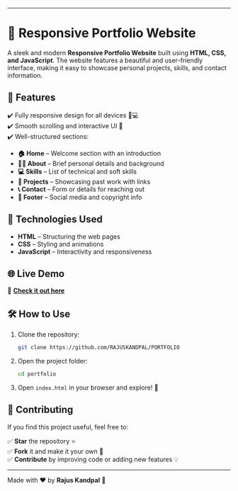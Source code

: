 
---

# 🌟 Responsive Portfolio Website  

A sleek and modern **Responsive Portfolio Website** built using **HTML, CSS, and JavaScript**. The website features a beautiful and user-friendly interface, making it easy to showcase personal projects, skills, and contact information.  

## 🚀 Features  

✔️ Fully responsive design for all devices 📱💻  
✔️ Smooth scrolling and interactive UI 🎨  
✔️ Well-structured sections:  

- **🏠 Home** – Welcome section with an introduction  
- **🙋‍♂️ About** – Brief personal details and background  
- **💻 Skills** – List of technical and soft skills  
- **🚀 Projects** – Showcasing past work with links  
- **📞 Contact** – Form or details for reaching out  
- **📌 Footer** – Social media and copyright info  

## 🎯 Technologies Used  

- **HTML** – Structuring the web pages  
- **CSS** – Styling and animations  
- **JavaScript** – Interactivity and responsiveness  


## 🌐 Live Demo  

🔗 **[Check it out here](http://rajus-363a7f621746171219211.s3-website.eu-north-1.amazonaws.com)**
## 🛠️ How to Use  

1. Clone the repository:  
   ```bash
   git clone https://github.com/RAJUSKANDPAL/PORTFOLIO
   ```
2. Open the project folder:  
   ```bash
   cd portfolio
   ```
3. Open `index.html` in your browser and explore! 🎉  

## 🌟 Contributing  

If you find this project useful, feel free to:  

✅ **Star** the repository ⭐  
✅ **Fork** it and make it your own 🔄  
✅ **Contribute** by improving code or adding new features 💡  


---

Made with ❤️ by **Rajus Kandpal** 🚀
